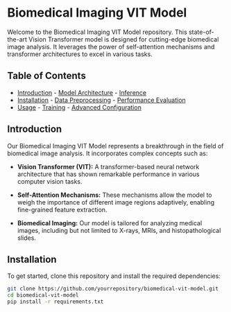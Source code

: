# Biomedical Imaging VIT Model

Welcome to the Biomedical Imaging VIT Model repository. This state-of-the-art Vision Transformer model is designed for cutting-edge biomedical image analysis. It leverages the power of self-attention mechanisms and transformer architectures to excel in various tasks.

## Table of Contents

- [Introduction](#introduction) - [Model Architecture](#model-architecture) - [Inference](#inference)
- [Installation](#installation) - [Data Preprocessing](#data-preprocessing) - [Performance Evaluation](#performance-evaluation)
- [Usage](#usage) - [Training](#training) - [Advanced Configuration](#advanced-configuration)


## Introduction

Our Biomedical Imaging VIT Model represents a breakthrough in the field of biomedical image analysis. It incorporates complex concepts such as:

- **Vision Transformer (VIT):** A transformer-based neural network architecture that has shown remarkable performance in various computer vision tasks.

- **Self-Attention Mechanisms:** These mechanisms allow the model to weigh the importance of different image regions adaptively, enabling fine-grained feature extraction.

- **Biomedical Imaging:** Our model is tailored for analyzing medical images, including but not limited to X-rays, MRIs, and histopathological slides.

## Installation

To get started, clone this repository and install the required dependencies:

```bash
git clone https://github.com/yourrepository/biomedical-vit-model.git
cd biomedical-vit-model
pip install -r requirements.txt
